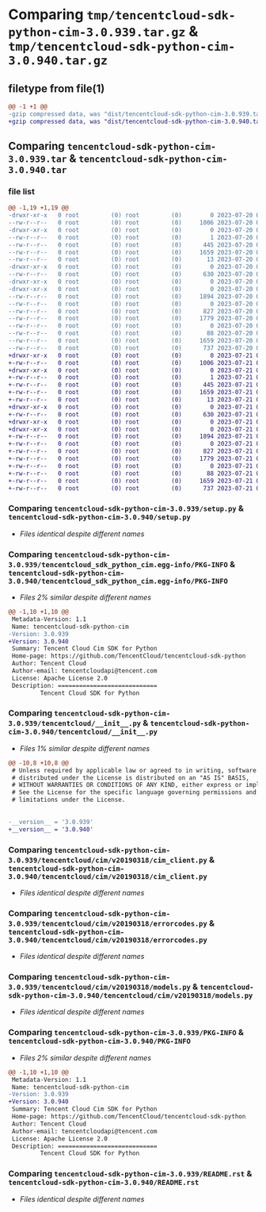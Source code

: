 # Comparing `tmp/tencentcloud-sdk-python-cim-3.0.939.tar.gz` & `tmp/tencentcloud-sdk-python-cim-3.0.940.tar.gz`

## filetype from file(1)

```diff
@@ -1 +1 @@
-gzip compressed data, was "dist/tencentcloud-sdk-python-cim-3.0.939.tar", last modified: Thu Jul 20 00:20:31 2023, max compression
+gzip compressed data, was "dist/tencentcloud-sdk-python-cim-3.0.940.tar", last modified: Fri Jul 21 00:25:25 2023, max compression
```

## Comparing `tencentcloud-sdk-python-cim-3.0.939.tar` & `tencentcloud-sdk-python-cim-3.0.940.tar`

### file list

```diff
@@ -1,19 +1,19 @@
-drwxr-xr-x   0 root         (0) root         (0)        0 2023-07-20 00:20:31.000000 tencentcloud-sdk-python-cim-3.0.939/
--rw-r--r--   0 root         (0) root         (0)     1006 2023-07-20 00:20:31.000000 tencentcloud-sdk-python-cim-3.0.939/setup.py
-drwxr-xr-x   0 root         (0) root         (0)        0 2023-07-20 00:20:31.000000 tencentcloud-sdk-python-cim-3.0.939/tencentcloud_sdk_python_cim.egg-info/
--rw-r--r--   0 root         (0) root         (0)        1 2023-07-20 00:20:31.000000 tencentcloud-sdk-python-cim-3.0.939/tencentcloud_sdk_python_cim.egg-info/dependency_links.txt
--rw-r--r--   0 root         (0) root         (0)      445 2023-07-20 00:20:31.000000 tencentcloud-sdk-python-cim-3.0.939/tencentcloud_sdk_python_cim.egg-info/SOURCES.txt
--rw-r--r--   0 root         (0) root         (0)     1659 2023-07-20 00:20:31.000000 tencentcloud-sdk-python-cim-3.0.939/tencentcloud_sdk_python_cim.egg-info/PKG-INFO
--rw-r--r--   0 root         (0) root         (0)       13 2023-07-20 00:20:31.000000 tencentcloud-sdk-python-cim-3.0.939/tencentcloud_sdk_python_cim.egg-info/top_level.txt
-drwxr-xr-x   0 root         (0) root         (0)        0 2023-07-20 00:20:31.000000 tencentcloud-sdk-python-cim-3.0.939/tencentcloud/
--rw-r--r--   0 root         (0) root         (0)      630 2023-07-20 00:20:31.000000 tencentcloud-sdk-python-cim-3.0.939/tencentcloud/__init__.py
-drwxr-xr-x   0 root         (0) root         (0)        0 2023-07-20 00:20:31.000000 tencentcloud-sdk-python-cim-3.0.939/tencentcloud/cim/
-drwxr-xr-x   0 root         (0) root         (0)        0 2023-07-20 00:20:31.000000 tencentcloud-sdk-python-cim-3.0.939/tencentcloud/cim/v20190318/
--rw-r--r--   0 root         (0) root         (0)     1894 2023-07-20 00:20:31.000000 tencentcloud-sdk-python-cim-3.0.939/tencentcloud/cim/v20190318/cim_client.py
--rw-r--r--   0 root         (0) root         (0)        0 2023-07-20 00:20:31.000000 tencentcloud-sdk-python-cim-3.0.939/tencentcloud/cim/v20190318/__init__.py
--rw-r--r--   0 root         (0) root         (0)      827 2023-07-20 00:20:31.000000 tencentcloud-sdk-python-cim-3.0.939/tencentcloud/cim/v20190318/errorcodes.py
--rw-r--r--   0 root         (0) root         (0)     1779 2023-07-20 00:20:31.000000 tencentcloud-sdk-python-cim-3.0.939/tencentcloud/cim/v20190318/models.py
--rw-r--r--   0 root         (0) root         (0)        0 2023-07-20 00:20:31.000000 tencentcloud-sdk-python-cim-3.0.939/tencentcloud/cim/__init__.py
--rw-r--r--   0 root         (0) root         (0)       88 2023-07-20 00:20:31.000000 tencentcloud-sdk-python-cim-3.0.939/setup.cfg
--rw-r--r--   0 root         (0) root         (0)     1659 2023-07-20 00:20:31.000000 tencentcloud-sdk-python-cim-3.0.939/PKG-INFO
--rw-r--r--   0 root         (0) root         (0)      737 2023-07-20 00:20:31.000000 tencentcloud-sdk-python-cim-3.0.939/README.rst
+drwxr-xr-x   0 root         (0) root         (0)        0 2023-07-21 00:25:25.000000 tencentcloud-sdk-python-cim-3.0.940/
+-rw-r--r--   0 root         (0) root         (0)     1006 2023-07-21 00:25:25.000000 tencentcloud-sdk-python-cim-3.0.940/setup.py
+drwxr-xr-x   0 root         (0) root         (0)        0 2023-07-21 00:25:25.000000 tencentcloud-sdk-python-cim-3.0.940/tencentcloud_sdk_python_cim.egg-info/
+-rw-r--r--   0 root         (0) root         (0)        1 2023-07-21 00:25:25.000000 tencentcloud-sdk-python-cim-3.0.940/tencentcloud_sdk_python_cim.egg-info/dependency_links.txt
+-rw-r--r--   0 root         (0) root         (0)      445 2023-07-21 00:25:25.000000 tencentcloud-sdk-python-cim-3.0.940/tencentcloud_sdk_python_cim.egg-info/SOURCES.txt
+-rw-r--r--   0 root         (0) root         (0)     1659 2023-07-21 00:25:25.000000 tencentcloud-sdk-python-cim-3.0.940/tencentcloud_sdk_python_cim.egg-info/PKG-INFO
+-rw-r--r--   0 root         (0) root         (0)       13 2023-07-21 00:25:25.000000 tencentcloud-sdk-python-cim-3.0.940/tencentcloud_sdk_python_cim.egg-info/top_level.txt
+drwxr-xr-x   0 root         (0) root         (0)        0 2023-07-21 00:25:25.000000 tencentcloud-sdk-python-cim-3.0.940/tencentcloud/
+-rw-r--r--   0 root         (0) root         (0)      630 2023-07-21 00:25:25.000000 tencentcloud-sdk-python-cim-3.0.940/tencentcloud/__init__.py
+drwxr-xr-x   0 root         (0) root         (0)        0 2023-07-21 00:25:25.000000 tencentcloud-sdk-python-cim-3.0.940/tencentcloud/cim/
+drwxr-xr-x   0 root         (0) root         (0)        0 2023-07-21 00:25:25.000000 tencentcloud-sdk-python-cim-3.0.940/tencentcloud/cim/v20190318/
+-rw-r--r--   0 root         (0) root         (0)     1894 2023-07-21 00:25:25.000000 tencentcloud-sdk-python-cim-3.0.940/tencentcloud/cim/v20190318/cim_client.py
+-rw-r--r--   0 root         (0) root         (0)        0 2023-07-21 00:25:25.000000 tencentcloud-sdk-python-cim-3.0.940/tencentcloud/cim/v20190318/__init__.py
+-rw-r--r--   0 root         (0) root         (0)      827 2023-07-21 00:25:25.000000 tencentcloud-sdk-python-cim-3.0.940/tencentcloud/cim/v20190318/errorcodes.py
+-rw-r--r--   0 root         (0) root         (0)     1779 2023-07-21 00:25:25.000000 tencentcloud-sdk-python-cim-3.0.940/tencentcloud/cim/v20190318/models.py
+-rw-r--r--   0 root         (0) root         (0)        0 2023-07-21 00:25:25.000000 tencentcloud-sdk-python-cim-3.0.940/tencentcloud/cim/__init__.py
+-rw-r--r--   0 root         (0) root         (0)       88 2023-07-21 00:25:25.000000 tencentcloud-sdk-python-cim-3.0.940/setup.cfg
+-rw-r--r--   0 root         (0) root         (0)     1659 2023-07-21 00:25:25.000000 tencentcloud-sdk-python-cim-3.0.940/PKG-INFO
+-rw-r--r--   0 root         (0) root         (0)      737 2023-07-21 00:25:25.000000 tencentcloud-sdk-python-cim-3.0.940/README.rst
```

### Comparing `tencentcloud-sdk-python-cim-3.0.939/setup.py` & `tencentcloud-sdk-python-cim-3.0.940/setup.py`

 * *Files identical despite different names*

### Comparing `tencentcloud-sdk-python-cim-3.0.939/tencentcloud_sdk_python_cim.egg-info/PKG-INFO` & `tencentcloud-sdk-python-cim-3.0.940/tencentcloud_sdk_python_cim.egg-info/PKG-INFO`

 * *Files 2% similar despite different names*

```diff
@@ -1,10 +1,10 @@
 Metadata-Version: 1.1
 Name: tencentcloud-sdk-python-cim
-Version: 3.0.939
+Version: 3.0.940
 Summary: Tencent Cloud Cim SDK for Python
 Home-page: https://github.com/TencentCloud/tencentcloud-sdk-python
 Author: Tencent Cloud
 Author-email: tencentcloudapi@tencent.com
 License: Apache License 2.0
 Description: ============================
         Tencent Cloud SDK for Python
```

### Comparing `tencentcloud-sdk-python-cim-3.0.939/tencentcloud/__init__.py` & `tencentcloud-sdk-python-cim-3.0.940/tencentcloud/__init__.py`

 * *Files 1% similar despite different names*

```diff
@@ -10,8 +10,8 @@
 # Unless required by applicable law or agreed to in writing, software
 # distributed under the License is distributed on an "AS IS" BASIS,
 # WITHOUT WARRANTIES OR CONDITIONS OF ANY KIND, either express or implied.
 # See the License for the specific language governing permissions and
 # limitations under the License.
 
 
-__version__ = '3.0.939'
+__version__ = '3.0.940'
```

### Comparing `tencentcloud-sdk-python-cim-3.0.939/tencentcloud/cim/v20190318/cim_client.py` & `tencentcloud-sdk-python-cim-3.0.940/tencentcloud/cim/v20190318/cim_client.py`

 * *Files identical despite different names*

### Comparing `tencentcloud-sdk-python-cim-3.0.939/tencentcloud/cim/v20190318/errorcodes.py` & `tencentcloud-sdk-python-cim-3.0.940/tencentcloud/cim/v20190318/errorcodes.py`

 * *Files identical despite different names*

### Comparing `tencentcloud-sdk-python-cim-3.0.939/tencentcloud/cim/v20190318/models.py` & `tencentcloud-sdk-python-cim-3.0.940/tencentcloud/cim/v20190318/models.py`

 * *Files identical despite different names*

### Comparing `tencentcloud-sdk-python-cim-3.0.939/PKG-INFO` & `tencentcloud-sdk-python-cim-3.0.940/PKG-INFO`

 * *Files 2% similar despite different names*

```diff
@@ -1,10 +1,10 @@
 Metadata-Version: 1.1
 Name: tencentcloud-sdk-python-cim
-Version: 3.0.939
+Version: 3.0.940
 Summary: Tencent Cloud Cim SDK for Python
 Home-page: https://github.com/TencentCloud/tencentcloud-sdk-python
 Author: Tencent Cloud
 Author-email: tencentcloudapi@tencent.com
 License: Apache License 2.0
 Description: ============================
         Tencent Cloud SDK for Python
```

### Comparing `tencentcloud-sdk-python-cim-3.0.939/README.rst` & `tencentcloud-sdk-python-cim-3.0.940/README.rst`

 * *Files identical despite different names*

